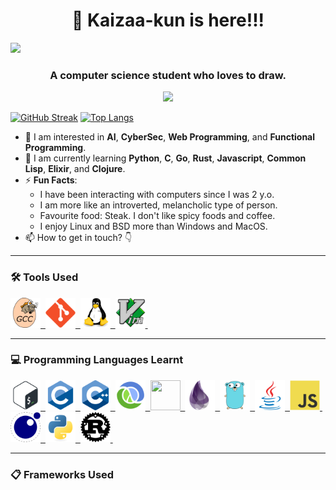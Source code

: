 <h1 align="center"> 
   👋️ Kaizaa-kun is here!!! 
</h1>

<img src="https://github.com/kaizaadesuka/kaizaadesuka/blob/main/20230324_banner.png">

<h3 align="center">
   A computer science student who loves to draw.
</h3>

<p align="center">
  <img src="https://komarev.com/ghpvc/?username=kaizaadesuka">
</p>

[![GitHub Streak](http://github-readme-streak-stats.herokuapp.com?user=kaizaadesuka&theme=dark&background=000000)](https://git.io/streak-stats)
[![Top Langs](https://github-readme-stats.vercel.app/api/top-langs/?username=kaizaadesuka&layout=compact&theme=vision-friendly-dark)](https://github.com/anuraghazra/github-readme-stats)


- 👑️ I am interested in **AI**, **CyberSec**, **Web Programming**, and **Functional Programming**.
- 🌱️ I am currently learning **Python**, **C**, **Go**, **Rust**, **Javascript**, **Common Lisp**, **Elixir**, and **Clojure**.
- ⚡️ **Fun Facts**:
   - I have been interacting with computers since I was 2 y.o.
   - I am more like an introverted, melancholic type of person.
   - Favourite food: Steak. I don't like spicy foods and coffee.
   - I enjoy Linux and BSD more than Windows and MacOS. 
- 📫️ How to get in touch? 👇️


---
### 🛠️ Tools Used
<div>
  <a href="https://gcc.gnu.org/">
    <img src="https://github.com/devicons/devicon/blob/master/icons/gcc/gcc-original.svg" width="48" height="48"/>&nbsp;
  </a>
  <a href="https://git-scm.com/">
    <img src="https://github.com/devicons/devicon/blob/master/icons/git/git-original.svg" width="48" height="48"/>&nbsp;
  </a>
  <a href="https://www.linux.org/">
    <img src="https://github.com/devicons/devicon/blob/master/icons/linux/linux-original.svg" width="48" height="48"/>&nbsp;
  </a>
  <a href="https://www.vim.org/">
    <img src="https://github.com/devicons/devicon/blob/master/icons/vim/vim-original.svg" width="48" height="48"/>&nbsp;
  </a>
</div>

---
### 💻️ Programming Languages Learnt
<div>
  <a href="https://www.gnu.org/software/bash/">
    <img src="https://github.com/devicons/devicon/blob/master/icons/bash/bash-original.svg" width="48" height="48"/>&nbsp;
  </a>
  <a href="https://www.open-std.org/jtc1/sc22/wg14/">
    <img src="https://github.com/devicons/devicon/blob/master/icons/c/c-original.svg" width="48" height="48"/>&nbsp;
  </a>
  <a href="https://cplusplus.com/">
    <img src="https://github.com/devicons/devicon/blob/master/icons/cplusplus/cplusplus-original.svg" width="48" height="48"/>&nbsp;
  </a>
  <a href="https://clojure.org/">
    <img src="https://github.com/devicons/devicon/blob/master/icons/clojure/clojure-original.svg" width="48" height="48"/>&nbsp;
  </a>
  <a href="https://common-lisp.net/">
    <img src="https://upload.wikimedia.org/wikipedia/commons/4/48/Lisp_logo.svg" width="48" height="48"/>&nbsp;
  </a>
  <a href="https://elixir-lang.org/">
    <img src="https://github.com/devicons/devicon/blob/master/icons/elixir/elixir-original.svg" width="48" height="48"/>&nbsp;
  </a>
  <a href="https://go.dev/">
    <img src="https://github.com/devicons/devicon/blob/master/icons/go/go-original.svg" width="48" height="48"/>&nbsp;
  </a>
  <a href="https://www.oracle.com/java/">
    <img src="https://github.com/devicons/devicon/blob/master/icons/java/java-original.svg" width="48" height="48"/>&nbsp;
  </a>
  <a href="https://www.javascript.com/">
    <img src="https://github.com/devicons/devicon/blob/master/icons/javascript/javascript-original.svg" width="48" height="48"/>&nbsp;
  </a>
  <a href="https://www.lua.org/">
    <img src="https://github.com/devicons/devicon/blob/master/icons/lua/lua-original.svg" width="48" height="48"/>&nbsp;
  </a>
  <a href="https://www.python.org/">
    <img src="https://github.com/devicons/devicon/blob/master/icons/python/python-original.svg" width="48" height="48"/>&nbsp;
  </a>
  <a href="https://www.rust-lang.org/">
    <img src="https://github.com/devicons/devicon/blob/master/icons/rust/rust-plain.svg" width="48" height="48"/>&nbsp;
  </a>
</div>

---
### 📋️ Frameworks Used
